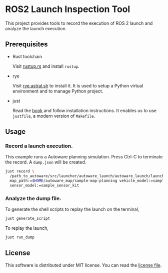 # ROS2 Launch Inspection Tool

This project provides tools to record the execution of ROS 2 launch
and analyze the launch execution.

## Prerequisites

- Rust toolchain

  Visit [rustup.rs](https://rustup.rs/) and install `rustup`.

- rye

  Visit [rye.astral.sh](https://rye.astral.sh/) to install it. It is
  used to setup a Python virtual environment and to manage Python
  project.


- just

  Read the [book](https://just.systems/man/en/) and follow
  installation instructions. It enables us to use `justfile`, a modern
  version of `Makefile`.

## Usage

### Record a launch execution.

This example runs a Autoware planning simulation. Press Ctrl-C to
terminate the record. A `dump.json` will be created.

```sh
just record \
  /path_to_autoware/src/launcher/autoware_launch/autoware_launch/launch/planning_simulator.launch.xml \
  map_path:=$HOME/autoware_map/sample-map-planning vehicle_model:=sample_vehicle \
  sensor_model:=sample_sensor_kit
```

### Analyze the dump file.

To generate the shell scripts to replay the launch on the terminal,

```sh
just generate_script
```

To replay the launch,

```sh
just run_dump
```

## License

This software is distributed under MIT license. You can read the
[license file](LICENSE.txt).
